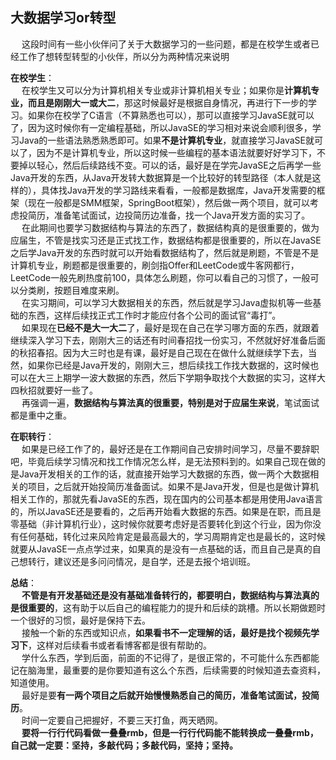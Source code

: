 大数据学习or转型
---
&emsp; 这段时间有一些小伙伴问了关于大数据学习的一些问题，都是在校学生或者已经工作了想转型转型的小伙伴，所以分为两种情况来说明  

**在校学生**：  
&emsp; 在校学生又可以分为计算机相关专业或非计算机相关专业；如果你是**计算机专业，而且是刚刚大一或大二**，那这时候最好是根据自身情况，再进行下一步的学习。如果你在校学了C语言（不算熟悉也可以），那可以直接学习JavaSE就可以了，因为这时候你有一定编程基础，所以JavaSE的学习相对来说会顺利很多，学习Java的一些语法熟悉熟悉即可。如果**不是计算机专业**，就直接学习JavaSE就可以了，因为不是计算机专业，所以这时候一些编程的基本语法就要好好学习下，不要掉以轻心，然后后续路线不变。可以的话，最好是在学完JavaSE之后再学一些Java开发的东西，从Java开发转大数据算是一个比较好的转型路径（本人就是这样的），具体找Java开发的学习路线来看看，一般都是数据库，Java开发需要的框架（现在一般都是SMM框架，SpringBoot框架），然后做一两个项目，就可以考虑投简历，准备笔试面试，边投简历边准备，找一个Java开发方面的实习了。  
&emsp; 在此期间也要学习数据结构与算法的东西了，数据结构真的是很重要的，做为应届生，不管是找实习还是正式找工作，数据结构都是很重要的，所以在JavaSE之后学Java开发的东西时就可以开始看数据结构了，然后就是刷题，不管是不是计算机专业，刷题都是很重要的，刷剑指Offer和LeetCode或牛客网都行，LeetCode一般先刷热度前100，具体怎么刷题，你可以看自己的习惯了，一般可以分类刷，按题目难度来刷。  
&emsp; 在实习期间，可以学习大数据相关的东西，然后就是学习Java虚拟机等一些基础的东西，这样后续找正式工作时才能应付各个公司的面试官“毒打”。  
&emsp; 如果现在**已经不是大一大二**了，最好是现在自己在学习哪方面的东西，就跟着继续深入学习下去，刚刚大三的话还有时间春招找一份实习，不然就好好准备后面的秋招春招。因为大三时也是有课，最好是自己现在在做什么就继续学下去，当然，如果你已经是Java开发的，刚刚大三，想后续找工作找大数据的，这时候也可以在大三上期学一波大数据的东西，然后下学期争取找个大数据的实习，这样大四秋招就要好一些了。  
&emsp; 再强调一遍，**数据结构与算法真的很重要，特别是对于应届生来说**，笔试面试都是重中之重。   
  
**在职转行**：  
&emsp; 如果是已经工作了的，最好还是在工作期间自己安排时间学习，尽量不要辞职吧，毕竟后续学习情况和找工作情况怎么样，是无法预料到的。如果自己现在做的是Java开发相关的工作的话，就直接开始学习大数据的东西，做一两个大数据相关的项目，之后就开始投简历准备面试。如果不是Java开发，但是也是做计算机相关工作的，那就先看JavaSE的东西，现在国内的公司基本都是用使用Java语言的，所以JavaSE还是要看的，之后再开始看大数据的东西。如果是在职，而且是零基础（非计算机行业），这时候你就要考虑好是否要转化到这个行业，因为你没有任何基础，转化过来风险肯定是最高最大的，学习周期肯定也是最长的，这时候就要从JavaSE一点点学过来，如果真的是没有一点基础的话，而且自己是真的自己想转行，建议还是多问问情况，是自学，还是去报个培训班。   

**总结**：   
&emsp; **不管是有开发基础还是没有基础准备转行的，都要明白，数据结构与算法真的是很重要的**，这有助于以后自己的编程能力的提升和后续的跳槽。所以长期做题时一个很好的习惯，最好是保持下去。   
&emsp; 接触一个新的东西或知识点，**如果看书不一定理解的话，最好是找个视频先学习下**，这样对后续看书或者看博客都是很有帮助的。   
&emsp; 学什么东西，学到后面，前面的不记得了，是很正常的，不可能什么东西都能记在脑海里，最重要的是你要知道有这么个东西，后续需要的时候知道去查资料，知道使用。   
&emsp; 最好是要**有一两个项目之后就开始慢慢熟悉自己的简历，准备笔试面试，投简历**。  
&emsp; 时间一定要自己把握好，不要三天打鱼，两天晒网。   
&emsp; **要将一行行代码看做一叠叠rmb，但是一行行代码能不能转换成一叠叠rmb，自己就一定要：坚持，多敲代码；多敲代码，坚持；坚持。**   








